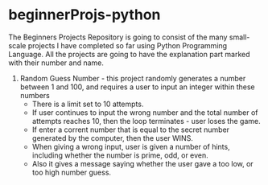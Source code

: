 # beginnerProjs-python
The Beginners Projects Repository is going to consist of the many small-scale projects I have completed so far using Python Programming Language. 
  All the projects are going to have the explanation part marked with their number and name. 

1. Random Guess Number - this project randomly generates a number between 1 and 100, and requires a user to input an integer within these numbers
    - There is a limit set to 10 attempts. 
    - If user continues to input the wrong number and the total number of attempts reaches 10, then the loop terminates - user loses the game. 
    - If enter a corrent number that is equal to the secret number generated by the computer, then the user WINS. 
    - When giving a wrong input, user is given a number of hints, including whether the number is prime, odd, or even. 
    - Also it gives a message saying whether the user gave a too low, or too high number guess. 
